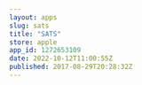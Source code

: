 ```yaml
---
layout: apps
slug: sats
title: "SATS"
store: apple
app_id: 1272653109
date: 2022-10-12T11:00:55Z
published: 2017-08-29T20:28:32Z
---
```

